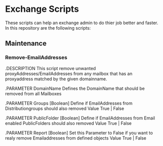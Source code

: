 # Exchange Scripts
These scripts can help an exchange admin to do thier job better and faster.
In this repository are the following scripts:

## Maintenance

### Remove-EmailAddresses
.DESCRIPTION
  This script remove unwanted proxyAddresses/EmailAddresses from any mailbox that has an proxyaddress matched by the given domainname.

.PARAMETER DomainName
  Defines the DomainName that should be removed from all Mailboxes

.PARAMETER Groups
  [Boolean]
  Define if EmailAddresses from Distributiongroups should also removed
  Value True | False

.PARAMETER PublicFolder
  [Boolean]
  Define if EmailAddresses from Email enabled PublicFolders should also removed
  Value True | False

.PARAMETER Report
  [Boolean]
  Set this Parameter to False if you want to realy remove Emailaddresses from defined objects
  Value True | False